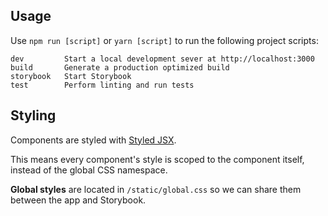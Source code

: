 ## Usage
Use `npm run [script]` or `yarn [script]` to run the following project scripts:

```
dev         Start a local development sever at http://localhost:3000
build       Generate a production optimized build
storybook   Start Storybook
test        Perform linting and run tests
```

## Styling
Components are styled with [Styled JSX](https://github.com/zeit/styled-jsx).

This means every component's style is scoped to the component itself, instead of the global CSS namespace.

**Global styles** are located in `/static/global.css` so we can share them between the app and Storybook.